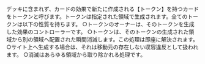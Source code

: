 デッキに含まれず、カードの効果で新たに作成される【トークン】を持つカードをトークンと呼びます。トークンは指定された領域で生成されます。全てのトークンは以下の性質を持ちます。
○トークンのオーナーは、そのトークンを生成した効果のコントローラーです。
○トークンは、そのトークンの生成された領域から別の領域へ配置された瞬間消滅します。この処理は即座に解決されます。
○サイト上へ生成する場合は、それは移動元の存在しない収容違反として扱われます。
○消滅はあらゆる領域から取り除かれる処理です。